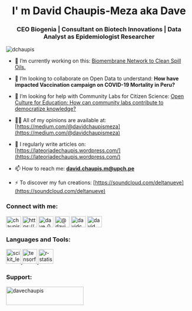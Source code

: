 <h1 align="center">I' m David Chaupis-Meza aka Dave</h1>
<h3 align="center">CEO Biogenia | Consultant on Biotech Innovations | Data Analyst as Epidemiologist Researcher</h3>

<p align="left"> <img src="https://komarev.com/ghpvc/?username=dchaupis&label=Profile%20views&color=0e75b6&style=plastic" alt="dchaupis" /> </p>

- 🔭 I’m currently working on this: [Biomembrane Network to Clean Spill Oils.](https://zenodo.org/record/5930956#.YlhppItBxhF)

- 👯 I’m looking to collaborate on Open Data to understand: **How have impacted Vaccination campaign on COVID-19 Mortality in Peru?**

- 🤝 I’m looking for help with Community Labs for Citizen Science: [Open Culture for Education: How can community labs contribute to democratize knowledge?](https://zenodo.org/record/1482779#.YlhrP4tBxhE)

- 👨‍💻 All of my opinions are available at: [https://medium.com/@davidchaupismeza](https://medium.com/@davidchaupismeza)

- 📝 I regularly write articles on: [https://lateoriadechaupis.wordpress.com/](https://lateoriadechaupis.wordpress.com/)

- 📫 How to reach me: **david.chaupis.m@upch.pe**

- ⚡ To discover my fun creations: [https://soundcloud.com/deltanueve](https://soundcloud.com/deltanueve) 

<h3 align="left">Connect with me:</h3>
<p align="left">
<a href="https://twitter.com/chaupismeza" target="blank"><img align="center" src="https://raw.githubusercontent.com/rahuldkjain/github-profile-readme-generator/master/src/images/icons/Social/twitter.svg" alt="chaupismeza" height="30" width="40" /></a>
<a href="https://linkedin.com/in/https://www.linkedin.com/in/davidchaupis/" target="blank"><img align="center" src="https://raw.githubusercontent.com/rahuldkjain/github-profile-readme-generator/master/src/images/icons/Social/linked-in-alt.svg" alt="https://www.linkedin.com/in/davidchaupis/" height="30" width="40" /></a>
<a href="https://instagram.com/dave_0855" target="blank"><img align="center" src="https://raw.githubusercontent.com/rahuldkjain/github-profile-readme-generator/master/src/images/icons/Social/instagram.svg" alt="dave_0855" height="30" width="40" /></a>
<a href="https://medium.com/@davidchaupismeza" target="blank"><img align="center" src="https://raw.githubusercontent.com/rahuldkjain/github-profile-readme-generator/master/src/images/icons/Social/medium.svg" alt="@davidchaupismeza" height="30" width="40" /></a>
<a href="https://fb.com/davidchaupismeza" target="blank"><img align="center" src="https://raw.githubusercontent.com/rahuldkjain/github-profile-readme-generator/master/src/images/icons/Social/facebook.svg" alt="davidchaupismeza" height="30" width="40" /></a>
<a href="https://www.youtube.com/c/david chaupis-meza" target="blank"><img align="center" src="https://raw.githubusercontent.com/rahuldkjain/github-profile-readme-generator/master/src/images/icons/Social/youtube.svg" alt="david chaupis-meza" height="30" width="40" /></a>
</p>

<h3 align="left">Languages and Tools:</h3>
<p align="left"> <a href="https://scikit-learn.org/" target="_blank" rel="noreferrer"> <img src="https://upload.wikimedia.org/wikipedia/commons/0/05/Scikit_learn_logo_small.svg" alt="scikit_learn" width="40" height="40"/> </a> <a href="https://www.tensorflow.org" target="_blank" rel="noreferrer"> <img src="https://www.vectorlogo.zone/logos/tensorflow/tensorflow-icon.svg" alt="tensorflow" width="40" height="40"/> </a> <a href="https://www.r-project.org/" target="_blank" rel="noreferrer"> <img src="https://www.vectorlogo.zone/logos/r-project/r-project-icon.svg" alt="r-statistical-computing" width="40" height="40"/> </a></p>

<h3 align="left">Support:</h3>
<p><a href="https://www.buymeacoffee.com/davechaupis"> <img align="left" src="https://cdn.buymeacoffee.com/buttons/v2/default-yellow.png" height="50" width="210" alt="davechaupis" /></a></p><br><br>

<!---
DChaupis/DChaupis is a ✨ special ✨ repository because its `README.md` (this file) appears on your GitHub profile.
You can click the Preview link to take a look at your changes.
--->
